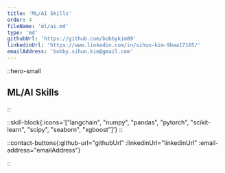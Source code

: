 ```yaml
---
title: 'ML/AI Skills'
order: 4
fileName: 'ml/ai.md'
type: 'md'
githubUrl: 'https://github.com/bobbykim89'
linkedinUrl: 'https://www.linkedin.com/in/sihun-kim-9baa17165/'
emailAddress: 'bobby.sihun.kim@gmail.com'
---
```


::hero-small

## ML/AI Skills

::

::skill-block{:icons='["langchain", "numpy", "pandas", "pytorch", "scikit-learn", "scipy", "seaborn", "xgboost"]'}
::

::contact-buttons{:github-url="githubUrl" :linkedinUrl="linkedinUrl" :email-address="emailAddress"}

::
